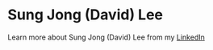 # Sung Jong (David) Lee
Learn more about Sung Jong (David) Lee from my [LinkedIn](https://www.linkedin.com/in/davidsunglee2005/)
